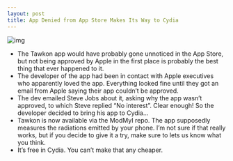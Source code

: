 ```yaml
---
layout: post
title: App Denied from App Store Makes Its Way to Cydia
---
```

![img](http://media.idownloadblog.com/wp-content/uploads/2011/03/Tawkon.jpg)
* The Tawkon app would have probably gone unnoticed in the App Store, but not being approved by Apple in the first place is probably the best thing that ever happened to it.
* The developer of the app had been in contact with Apple executives who apparently loved the app. Everything looked fine until they got an email from Apple saying their app couldn’t be approved.
* The dev emailed Steve Jobs about it, asking why the app wasn’t approved, to which Steve replied “No interest”. Clear enough! So the developer decided to bring his app to Cydia…
* Tawkon is now available via the ModMyI repo. The app supposedly measures the radiations emitted by your phone. I’m not sure if that really works, but if you decide to give it a try, make sure to lets us know what you think.
* It’s free in Cydia. You can’t make that any cheaper.

